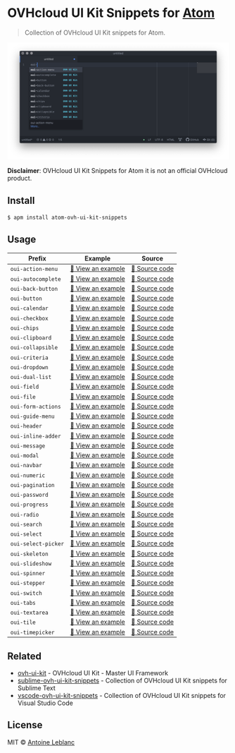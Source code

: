 # OVHcloud UI Kit Snippets for [Atom](https://atom.io)

> Collection of OVHcloud UI Kit snippets for Atom.

[![OVHcloud UI Kit documentation](media/screenshot.png)](https://ovh-ux.github.io/ovh-ui-kit/)

**Disclaimer**: OVHcloud UI Kit Snippets for Atom it is not an official OVHcloud product.

## Install

```sh
$ apm install atom-ovh-ui-kit-snippets
```

## Usage

| Prefix              | Example                                                  | Source                                             |
|---------------------|----------------------------------------------------------|----------------------------------------------------|
| `oui-action-menu`   | [:telescope: View an example][oui-action-menu-example]   | [:microscope: Source code][oui-action-menu-code]   |
| `oui-autocomplete`  | [:telescope: View an example][oui-autocomplete-example]  | [:microscope: Source code][oui-autocomplete-code]  |
| `oui-back-button`   | [:telescope: View an example][oui-back-button-example]   | [:microscope: Source code][oui-back-button-code]   |
| `oui-button`        | [:telescope: View an example][oui-button-example]        | [:microscope: Source code][oui-button-code]        |
| `oui-calendar`      | [:telescope: View an example][oui-calendar-example]      | [:microscope: Source code][oui-calendar-code]      |
| `oui-checkbox`      | [:telescope: View an example][oui-checkbox-example]      | [:microscope: Source code][oui-checkbox-code]      |
| `oui-chips`         | [:telescope: View an example][oui-chips-example]         | [:microscope: Source code][oui-chips-code]         |
| `oui-clipboard`     | [:telescope: View an example][oui-clipboard-example]     | [:microscope: Source code][oui-clipboard-code]     |
| `oui-collapsible`   | [:telescope: View an example][oui-collapsible-example]   | [:microscope: Source code][oui-collapsible-code]   |
| `oui-criteria`      | [:telescope: View an example][oui-criteria-example]      | [:microscope: Source code][oui-criteria-code]      |
| `oui-dropdown`      | [:telescope: View an example][oui-dropdown-example]      | [:microscope: Source code][oui-dropdown-code]      |
| `oui-dual-list`     | [:telescope: View an example][oui-dual-list-example]     | [:microscope: Source code][oui-dual-list-code]     |
| `oui-field`         | [:telescope: View an example][oui-field-example]         | [:microscope: Source code][oui-field-code]         |
| `oui-file`          | [:telescope: View an example][oui-file-example]          | [:microscope: Source code][oui-file-code]          |
| `oui-form-actions`  | [:telescope: View an example][oui-form-actions-example]  | [:microscope: Source code][oui-form-actions-code]  |
| `oui-guide-menu`    | [:telescope: View an example][oui-guide-menu-example]    | [:microscope: Source code][oui-guide-menu-code]    |
| `oui-header`        | [:telescope: View an example][oui-header-example]        | [:microscope: Source code][oui-header-code]        |
| `oui-inline-adder`  | [:telescope: View an example][oui-inline-adder-example]  | [:microscope: Source code][oui-inline-adder-code]  |
| `oui-message`       | [:telescope: View an example][oui-message-example]       | [:microscope: Source code][oui-message-code]       |
| `oui-modal`         | [:telescope: View an example][oui-modal-example]         | [:microscope: Source code][oui-modal-code]         |
| `oui-navbar`        | [:telescope: View an example][oui-navbar-example]        | [:microscope: Source code][oui-navbar-code]        |
| `oui-numeric`       | [:telescope: View an example][oui-numeric-example]       | [:microscope: Source code][oui-numeric-code]       |
| `oui-pagination`    | [:telescope: View an example][oui-pagination-example]    | [:microscope: Source code][oui-pagination-code]    |
| `oui-password`      | [:telescope: View an example][oui-password-example]      | [:microscope: Source code][oui-password-code]      |
| `oui-progress`      | [:telescope: View an example][oui-progress-example]      | [:microscope: Source code][oui-progress-code]      |
| `oui-radio`         | [:telescope: View an example][oui-radio-example]         | [:microscope: Source code][oui-radio-code]         |
| `oui-search`        | [:telescope: View an example][oui-search-example]        | [:microscope: Source code][oui-search-code]        |
| `oui-select`        | [:telescope: View an example][oui-select-example]        | [:microscope: Source code][oui-select-code]        |
| `oui-select-picker` | [:telescope: View an example][oui-select-picker-example] | [:microscope: Source code][oui-select-picker-code] |
| `oui-skeleton`      | [:telescope: View an example][oui-skeleton-example]      | [:microscope: Source code][oui-skeleton-code]      |
| `oui-slideshow`     | [:telescope: View an example][oui-slideshow-example]     | [:microscope: Source code][oui-slideshow-code]     |
| `oui-spinner`       | [:telescope: View an example][oui-spinner-example]       | [:microscope: Source code][oui-spinner-code]       |
| `oui-stepper`       | [:telescope: View an example][oui-stepper-example]       | [:microscope: Source code][oui-stepper-code]       |
| `oui-switch`        | [:telescope: View an example][oui-switch-example]        | [:microscope: Source code][oui-switch-code]        |
| `oui-tabs`          | [:telescope: View an example][oui-tabs-example]          | [:microscope: Source code][oui-tabs-code]          |
| `oui-textarea`      | [:telescope: View an example][oui-textarea-example]      | [:microscope: Source code][oui-textarea-code]      |
| `oui-tile`          | [:telescope: View an example][oui-tile-example]          | [:microscope: Source code][oui-tile-code]          |
| `oui-timepicker`    | [:telescope: View an example][oui-timepicker-example]    | [:microscope: Source code][oui-timepicker-code]    |

## Related

* [ovh-ui-kit](https://github.com/ovh-ux/ovh-ui-kit) - OVHcloud UI Kit - Master UI Framework
* [sublime-ovh-ui-kit-snippets](https://github.com/antleblanc/sublime-ovh-ui-kit-snippets) - Collection of OVHcloud UI Kit snippets for Sublime Text
* [vscode-ovh-ui-kit-snippets](https://github.com/antleblanc/vscode-ovh-ui-kit-snippets) - Collection of OVHcloud UI Kit snippets for Visual Studio Code

## License

MIT © [Antoine Leblanc](https://antleblanc.me)

[oui-action-menu-example]: https://ovh-ux.github.io/ovh-ui-kit/?path=/story/components-action-menu--simple
[oui-autocomplete-example]: https://ovh-ux.github.io/ovh-ui-kit/?path=/story/directives-autocomplete--array-of-strings
[oui-back-button-example]: https://ovh-ux.github.io/ovh-ui-kit/?path=/story/components-back-button--simple
[oui-button-example]: https://ovh-ux.github.io/ovh-ui-kit/?path=/story/components-button--simple-button
[oui-calendar-example]: https://ovh-ux.github.io/ovh-ui-kit/?path=/story/components-calendar--simple-date-selector
[oui-checkbox-example]: https://ovh-ux.github.io/ovh-ui-kit/?path=/story/components-checkbox--simple-checkbox
[oui-chips-example]: https://ovh-ux.github.io/ovh-ui-kit/?path=/story/components-chips--default
[oui-clipboard-example]: https://ovh-ux.github.io/ovh-ui-kit/?path=/story/components-clipboard--default
[oui-collapsible-example]: https://ovh-ux.github.io/ovh-ui-kit/?path=/story/components-collapsible--default
[oui-criteria-example]: https://ovh-ux.github.io/ovh-ui-kit/?path=/story/internal-criteria--default
[oui-dropdown-example]: https://ovh-ux.github.io/ovh-ui-kit/?path=/story/components-dropdown--simple
[oui-dual-list-example]: https://ovh-ux.github.io/ovh-ui-kit/?path=/story/components-dual-list--array-of-strings
[oui-field-example]: https://ovh-ux.github.io/ovh-ui-kit/?path=/story/components-field--input
[oui-file-example]: https://ovh-ux.github.io/ovh-ui-kit/?path=/story/components-file--simple-file-selector
[oui-form-actions-example]: https://ovh-ux.github.io/ovh-ui-kit/?path=/story/components-form-actions--simple
[oui-guide-menu-example]: https://ovh-ux.github.io/ovh-ui-kit/?path=/story/components-guide-menu--simple
[oui-header-example]: https://ovh-ux.github.io/ovh-ui-kit/?path=/story/components-header--simple
[oui-inline-adder-example]: https://ovh-ux.github.io/ovh-ui-kit/?path=/story/components-inline-adder--simple
[oui-message-example]: https://ovh-ux.github.io/ovh-ui-kit/?path=/story/components-message--normal
[oui-modal-example]: https://ovh-ux.github.io/ovh-ui-kit/?path=/story/components-modal--simple
[oui-navbar-example]: https://ovh-ux.github.io/ovh-ui-kit/?path=/story/components-navbar--simple
[oui-numeric-example]: https://ovh-ux.github.io/ovh-ui-kit/?path=/story/components-numeric--simple
[oui-pagination-example]: https://ovh-ux.github.io/ovh-ui-kit/?path=/story/internal-pagination--one-page
[oui-password-example]: https://ovh-ux.github.io/ovh-ui-kit/?path=/story/components-password--normal
[oui-progress-example]: https://ovh-ux.github.io/ovh-ui-kit/?path=/story/components-progress--variants
[oui-radio-example]: https://ovh-ux.github.io/ovh-ui-kit/?path=/story/components-radio--simple
[oui-search-example]: https://ovh-ux.github.io/ovh-ui-kit/?path=/story/components-search--simple
[oui-select-example]: https://ovh-ux.github.io/ovh-ui-kit/?path=/story/components-select--array-of-strings
[oui-select-picker-example]: https://ovh-ux.github.io/ovh-ui-kit/?path=/story/components-select-picker--basic
[oui-skeleton-example]: https://ovh-ux.github.io/ovh-ui-kit/?path=/story/components-skeleton--default
[oui-slideshow-example]: https://ovh-ux.github.io/ovh-ui-kit/?path=/story/components-slideshow--simple
[oui-spinner-example]: https://ovh-ux.github.io/ovh-ui-kit/?path=/story/components-spinner--default
[oui-stepper-example]: https://ovh-ux.github.io/ovh-ui-kit/?path=/story/components-stepper--simple
[oui-switch-example]: https://ovh-ux.github.io/ovh-ui-kit/?path=/story/components-switch--simple
[oui-tabs-example]: https://ovh-ux.github.io/ovh-ui-kit/?path=/story/components-tabs--simple
[oui-textarea-example]: https://ovh-ux.github.io/ovh-ui-kit/?path=/story/components-textarea--simple
[oui-tile-example]: https://ovh-ux.github.io/ovh-ui-kit/?path=/story/components-tile--simple
[oui-timepicker-example]: https://ovh-ux.github.io/ovh-ui-kit/?path=/story/components-timepicker--simple

[oui-action-menu-code]: https://github.com/ovh-ux/ovh-ui-kit/tree/master/packages/components/action-menu
[oui-autocomplete-code]: https://github.com/ovh-ux/ovh-ui-kit/tree/master/packages/components/autocomplete
[oui-back-button-code]: https://github.com/ovh-ux/ovh-ui-kit/tree/master/packages/components/back-button
[oui-button-code]: https://github.com/ovh-ux/ovh-ui-kit/tree/master/packages/components/button
[oui-calendar-code]: https://github.com/ovh-ux/ovh-ui-kit/tree/master/packages/components/calendar
[oui-checkbox-code]: https://github.com/ovh-ux/ovh-ui-kit/tree/master/packages/components/checkbox
[oui-chips-code]: https://github.com/ovh-ux/ovh-ui-kit/tree/master/packages/components/chips
[oui-clipboard-code]: https://github.com/ovh-ux/ovh-ui-kit/tree/master/packages/components/clipboard
[oui-collapsible-code]: https://github.com/ovh-ux/ovh-ui-kit/tree/master/packages/components/collapsible
[oui-criteria-code]: https://github.com/ovh-ux/ovh-ui-kit/tree/master/packages/components/criteria
[oui-dropdown-code]: https://github.com/ovh-ux/ovh-ui-kit/tree/master/packages/components/dropdown
[oui-dual-list-code]: https://github.com/ovh-ux/ovh-ui-kit/tree/master/packages/components/dual-list
[oui-field-code]: https://github.com/ovh-ux/ovh-ui-kit/tree/master/packages/components/field
[oui-file-code]: https://github.com/ovh-ux/ovh-ui-kit/tree/master/packages/components/file
[oui-form-actions-code]: https://github.com/ovh-ux/ovh-ui-kit/tree/master/packages/components/form-actions
[oui-guide-menu-code]: https://github.com/ovh-ux/ovh-ui-kit/tree/master/packages/components/guide-menu
[oui-header-code]: https://github.com/ovh-ux/ovh-ui-kit/tree/master/packages/components/header
[oui-inline-adder-code]: https://github.com/ovh-ux/ovh-ui-kit/tree/master/packages/components/inline-adder
[oui-message-code]: https://github.com/ovh-ux/ovh-ui-kit/tree/master/packages/components/message
[oui-modal-code]: https://github.com/ovh-ux/ovh-ui-kit/tree/master/packages/components/modal
[oui-navbar-code]: https://github.com/ovh-ux/ovh-ui-kit/tree/master/packages/components/navbar
[oui-numeric-code]: https://github.com/ovh-ux/ovh-ui-kit/tree/master/packages/components/numeric
[oui-pagination-code]: https://github.com/ovh-ux/ovh-ui-kit/tree/master/packages/components/pagination
[oui-password-code]: https://github.com/ovh-ux/ovh-ui-kit/tree/master/packages/components/password
[oui-progress-code]: https://github.com/ovh-ux/ovh-ui-kit/tree/master/packages/components/progress
[oui-radio-code]: https://github.com/ovh-ux/ovh-ui-kit/tree/master/packages/components/radio
[oui-search-code]: https://github.com/ovh-ux/ovh-ui-kit/tree/master/packages/components/search
[oui-select-code]: https://github.com/ovh-ux/ovh-ui-kit/tree/master/packages/components/select
[oui-select-picker-code]: https://github.com/ovh-ux/ovh-ui-kit/tree/master/packages/components/select-picker
[oui-skeleton-code]: https://github.com/ovh-ux/ovh-ui-kit/tree/master/packages/components/skeleton
[oui-slideshow-code]: https://github.com/ovh-ux/ovh-ui-kit/tree/master/packages/components/slideshow
[oui-spinner-code]: https://github.com/ovh-ux/ovh-ui-kit/tree/master/packages/components/spinner
[oui-stepper-code]: https://github.com/ovh-ux/ovh-ui-kit/tree/master/packages/components/stepper
[oui-switch-code]: https://github.com/ovh-ux/ovh-ui-kit/tree/master/packages/components/switch
[oui-tabs-code]: https://github.com/ovh-ux/ovh-ui-kit/tree/master/packages/components/tabs
[oui-textarea-code]: https://github.com/ovh-ux/ovh-ui-kit/tree/master/packages/components/textarea
[oui-tile-code]: https://github.com/ovh-ux/ovh-ui-kit/tree/master/packages/components/tile
[oui-timepicker-code]: https://github.com/ovh-ux/ovh-ui-kit/tree/master/packages/components/timepicker
